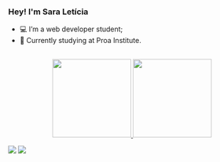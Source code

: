 ### Hey! I'm Sara Letícia

- 💻 I’m a web developer student;
- 📖 Currently studying at Proa Institute.
  ##

<center>
<a href="https://github.com/sara-lnas">
<img loading="lazy" height="160em" src="https://github-readme-stats.vercel.app/api?username=sara-lnas&show_icons=true&theme=neon&include_all_commits=true&count_private=true"/>  
<img loading="lazy" height="160em" src="https://github-readme-stats.vercel.app/api/top-langs/?username=sara-lnas&layout=compact&langs_count=7&theme=neon"/>
</center>

 <a href = "mailto:contatosaraleticianascimento@gmail.com"><img src="https://img.shields.io/badge/Gmail-D14836?style=for-the-badge&logo=gmail&logoColor=white" target="_blank"></a>
  <a href="https://www.linkedin.com/in/sara-let%C3%ADcia-7503b6264/" target="_blank"><img src="https://img.shields.io/badge/-LinkedIn-%230077B5?style=for-the-badge&logo=linkedin&logoColor=white"
  target="_blank"></a> 

  

